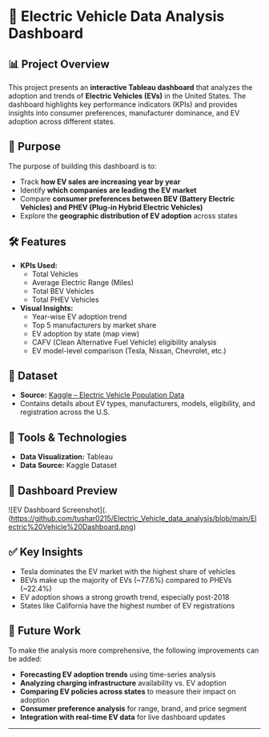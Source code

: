 # 🚗 Electric Vehicle Data Analysis Dashboard  

## 📊 Project Overview  
This project presents an **interactive Tableau dashboard** that analyzes the adoption and trends of **Electric Vehicles (EVs)** in the United States. The dashboard highlights key performance indicators (KPIs) and provides insights into consumer preferences, manufacturer dominance, and EV adoption across different states.  

## 🎯 Purpose  
The purpose of building this dashboard is to:  
- Track **how EV sales are increasing year by year**  
- Identify **which companies are leading the EV market**  
- Compare **consumer preferences between BEV (Battery Electric Vehicles) and PHEV (Plug-in Hybrid Electric Vehicles)**  
- Explore the **geographic distribution of EV adoption** across states  

## 🛠 Features  
- **KPIs Used:**  
  - Total Vehicles  
  - Average Electric Range (Miles)  
  - Total BEV Vehicles  
  - Total PHEV Vehicles  
- **Visual Insights:**  
  - Year-wise EV adoption trend  
  - Top 5 manufacturers by market share  
  - EV adoption by state (map view)  
  - CAFV (Clean Alternative Fuel Vehicle) eligibility analysis  
  - EV model-level comparison (Tesla, Nissan, Chevrolet, etc.)  

## 📂 Dataset  
- **Source:** [Kaggle – Electric Vehicle Population Data](https://www.kaggle.com/)  
- Contains details about EV types, manufacturers, models, eligibility, and registration across the U.S.  

## 🧰 Tools & Technologies  
- **Data Visualization:** Tableau  
- **Data Source:** Kaggle Dataset  

## 📸 Dashboard Preview  
![EV Dashboard Screenshot](.(https://github.com/tushar0215/Electric_Vehicle_data_analysis/blob/main/Electric%20Vehicle%20Dashboard.png)  

## ✅ Key Insights  
- Tesla dominates the EV market with the highest share of vehicles  
- BEVs make up the majority of EVs (~77.6%) compared to PHEVs (~22.4%)  
- EV adoption shows a strong growth trend, especially post-2018  
- States like California have the highest number of EV registrations  

## 🔮 Future Work  
To make the analysis more comprehensive, the following improvements can be added:  
- **Forecasting EV adoption trends** using time-series analysis  
- **Analyzing charging infrastructure** availability vs. EV adoption  
- **Comparing EV policies across states** to measure their impact on adoption  
- **Consumer preference analysis** for range, brand, and price segment  
- **Integration with real-time EV data** for live dashboard updates  

---


